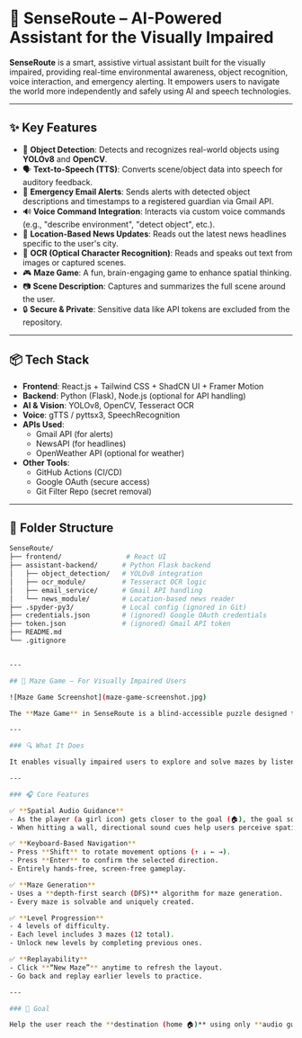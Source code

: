 # 🧠 SenseRoute – AI-Powered Assistant for the Visually Impaired

**SenseRoute** is a smart, assistive virtual assistant built for the visually impaired, providing real-time environmental awareness, object recognition, voice interaction, and emergency alerting. It empowers users to navigate the world more independently and safely using AI and speech technologies.

---

## ✨ Key Features

- 🎯 **Object Detection**: Detects and recognizes real-world objects using **YOLOv8** and **OpenCV**.
- 🗣️ **Text-to-Speech (TTS)**: Converts scene/object data into speech for auditory feedback.
- 📧 **Emergency Email Alerts**: Sends alerts with detected object descriptions and timestamps to a registered guardian via Gmail API.
- 🔊 **Voice Command Integration**: Interacts via custom voice commands (e.g., "describe environment", "detect object", etc.).
- 📰 **Location-Based News Updates**: Reads out the latest news headlines specific to the user's city.
- 📄 **OCR (Optical Character Recognition)**: Reads and speaks out text from images or captured scenes.
- 🎮 **Maze Game**: A fun, brain-engaging game to enhance spatial thinking.
- 📷 **Scene Description**: Captures and summarizes the full scene around the user.
- 🔒 **Secure & Private**: Sensitive data like API tokens are excluded from the repository.

---

## 📦 Tech Stack

- **Frontend**: React.js + Tailwind CSS + ShadCN UI + Framer Motion
- **Backend**: Python (Flask), Node.js (optional for API handling)
- **AI & Vision**: YOLOv8, OpenCV, Tesseract OCR
- **Voice**: gTTS / pyttsx3, SpeechRecognition
- **APIs Used**:
  - Gmail API (for alerts)
  - NewsAPI (for headlines)
  - OpenWeather API (optional for weather)
- **Other Tools**:
  - GitHub Actions (CI/CD)
  - Google OAuth (secure access)
  - Git Filter Repo (secret removal)

---

## 📂 Folder Structure

```bash
SenseRoute/
├── frontend/                # React UI
├── assistant-backend/      # Python Flask backend
│   ├── object_detection/   # YOLOv8 integration
│   ├── ocr_module/         # Tesseract OCR logic
│   ├── email_service/      # Gmail API handling
│   └── news_module/        # Location-based news reader
├── .spyder-py3/            # Local config (ignored in Git)
├── credentials.json        # (ignored) Google OAuth credentials
├── token.json              # (ignored) Gmail API token
├── README.md
└── .gitignore


---

## 🧩 Maze Game – For Visually Impaired Users

![Maze Game Screenshot](maze-game-screenshot.jpg)

The **Maze Game** in SenseRoute is a blind-accessible puzzle designed to enhance spatial awareness, problem-solving, and confidence using audio cues and keyboard input.

---

### 🔍 What It Does

It enables visually impaired users to explore and solve mazes by listening to spatial sound feedback and navigating using keyboard keys — no screen interaction required.

---

### 🎧 Core Features

✅ **Spatial Audio Guidance**  
- As the player (a girl icon) gets closer to the goal (🏠), the goal sound increases in volume.  
- When hitting a wall, directional sound cues help users perceive spatial layout.

✅ **Keyboard-Based Navigation**  
- Press **Shift** to rotate movement options (↑ ↓ ← →).  
- Press **Enter** to confirm the selected direction.  
- Entirely hands-free, screen-free gameplay.

✅ **Maze Generation**  
- Uses a **depth-first search (DFS)** algorithm for maze generation.  
- Every maze is solvable and uniquely created.

✅ **Level Progression**  
- 4 levels of difficulty.  
- Each level includes 3 mazes (12 total).  
- Unlock new levels by completing previous ones.

✅ **Replayability**  
- Click **“New Maze”** anytime to refresh the layout.  
- Go back and replay earlier levels to practice.

---

### 🎯 Goal

Help the user reach the **destination (home 🏠)** using only **audio guidance** and a **keyboard interface**. Each maze completed builds auditory-motor coordination, spatial reasoning, and personal achievement.





